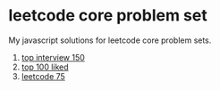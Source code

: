 # leetcode core problem set

My javascript solutions for leetcode core problem sets.

1. [top interview 150](https://leetcode.cn/studyplan/top-interview-150/)
2. [top 100 liked](https://leetcode.cn/studyplan/top-100-liked/)
3. [leetcode 75](https://leetcode.cn/studyplan/leetcode-75/)
